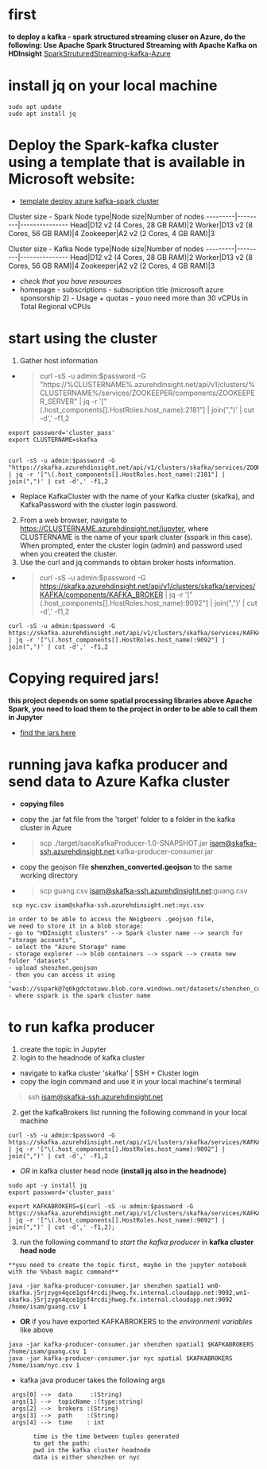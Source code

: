 # first
**to deploy a kafka - spark structured streaming cluser on Azure, do the following: Use Apache Spark Structured Streaming with Apache Kafka on HDInsight** 
[SparkStruturedStreaming-kafka-Azure](https://docs.microsoft.com/it-it/azure/hdinsight/hdinsight-apache-kafka-spark-structured-streaming)

# install jq on your local machine
```
sudo apt update
sudo apt install jq
```

# Deploy the Spark-kafka cluster using a template that is available in Microsoft website:
- [template deploy azure kafka-spark cluster](https://docs.microsoft.com/it-it/azure/hdinsight/hdinsight-apache-kafka-spark-structured-streaming)


Cluster size - Spark
Node type|Node size|Number of nodes
---------|---------|---------------
Head|D12 v2 (4 Cores, 28 GB RAM)|2
Worker|D13 v2 (8 Cores, 56 GB RAM)|4
Zookeeper|A2 v2 (2 Cores, 4 GB RAM)|3

Cluster size - Kafka
Node type|Node size|Number of nodes
---------|---------|---------------
Head|D12 v2 (4 Cores, 28 GB RAM)|2
Worker|D13 v2 (8 Cores, 56 GB RAM)|4
Zookeeper|A2 v2 (2 Cores, 4 GB RAM)|3


- *check that you have resources*
- homepage - subscriptions - subscription title (microsoft azure sponsorship 2) - Usage + quotas - youo need more than 30 vCPUs in Total Regional vCPUs

# start using the cluster

1. Gather host information

- > curl -sS -u admin:$password -G "https://%CLUSTERNAME%.azurehdinsight.net/api/v1/clusters/%CLUSTERNAME%/services/ZOOKEEPER/components/ZOOKEEPER_SERVER" | jq -r '["\(.host_components[].HostRoles.host_name):2181"] | join(",")' | cut -d',' -f1,2

```
export password='cluster_pass'
export CLUSTERNAME=skafka

```
```

curl -sS -u admin:$password -G "https://skafka.azurehdinsight.net/api/v1/clusters/skafka/services/ZOOKEEPER/components/ZOOKEEPER_SERVER" | jq -r '["\(.host_components[].HostRoles.host_name):2181"] | join(",")' | cut -d',' -f1,2
```

- Replace KafkaCluster with the name of your Kafka cluster (skafka), and KafkaPassword with the cluster login password.
2. From a web browser, navigate to https://CLUSTERNAME.azurehdinsight.net/jupyter, where CLUSTERNAME is the name of your spark cluster (sspark in this case). When prompted, enter the cluster login (admin) and password used when you created the cluster.
4. Use the curl and jq commands  to obtain broker hosts information.
- > curl -sS -u admin:$password -G https://skafka.azurehdinsight.net/api/v1/clusters/skafka/services/KAFKA/components/KAFKA_BROKER | jq -r '["\(.host_components[].HostRoles.host_name):9092"] | join(",")' | cut -d',' -f1,2

```
curl -sS -u admin:$password -G https://skafka.azurehdinsight.net/api/v1/clusters/skafka/services/KAFKA/components/KAFKA_BROKER | jq -r '["\(.host_components[].HostRoles.host_name):9092"] | join(",")' | cut -d',' -f1,2
```
# Copying required jars!
**this project depends on some spatial processing libraries above Apache Spark, you need to load them to the project in order to be able to call them in Jupyter**
- [find the jars here](./jars/)
# running java kafka producer and send data to Azure Kafka cluster

- **copying files**

- copy the .jar fat file from the 'target' folder to a folder in the kafka cluster in Azure
- > scp ./target/saosKafkaProducer-1.0-SNAPSHOT.jar isam@skafka-ssh.azurehdinsight.net:kafka-producer-consumer.jar
- copy the geojson file **shenzhen_converted.geojson** to the same working directory
- > scp guang.csv isam@skafka-ssh.azurehdinsight.net:guang.csv

```
 scp nyc.csv isam@skafka-ssh.azurehdinsight.net:nyc.csv 
 ```


```
in order to be able to access the Neigboors .geojson file, 
we need to store it in a blob storage:
- go to "HDInsight clusters" --> Spark cluster name --> search for "storage accounts",
- select the "Azure Storage" name 
- storage explorer --> blob containers --> sspark --> create new folder "datasets"
- upload shenzhen.geojson
- then you can access it using
- "wasb://sspark@7q6kgdctotuwu.blob.core.windows.net/datasets/shenzhen_converted.geojson"
- where sspark is the spark cluster name
```
# to run kafka producer
1. create the topic in Jupyter
2. login to the headnode of kafka cluster
  - navigate to kafka cluster 'skafka' | SSH + Cluster login
  - copy the login command and use it in your local machine's terminal
   > ssh isam@skafka-ssh.azurehdinsight.net
2. get the kafkaBrokers list running the following command in your local machine
```
curl -sS -u admin:$password -G https://skafka.azurehdinsight.net/api/v1/clusters/skafka/services/KAFKA/components/KAFKA_BROKER | jq -r '["\(.host_components[].HostRoles.host_name):9092"] | join(",")' | cut -d',' -f1,2
```
 - *OR* in kafka cluster head node **(install jq also in the headnode)**
```
sudo apt -y install jq
export password='cluster_pass'

export KAFKABROKERS=$(curl -sS -u admin:$password -G https://skafka.azurehdinsight.net/api/v1/clusters/skafka/services/KAFKA/components/KAFKA_BROKER | jq -r '["\(.host_components[].HostRoles.host_name):9092"] | join(",")' | cut -d',' -f1,2);
```


3. run the following command to *start the kafka producer* in **kafka cluster head node**

```
**you need to create the topic first, maybe in the jupyter notebook with the %%bash magic command**
```
```
java -jar kafka-producer-consumer.jar shenzhen spatial1 wn0-skafka.j5rjzygn4qce1gsf4rcdijhweg.fx.internal.cloudapp.net:9092,wn1-skafka.j5rjzygn4qce1gsf4rcdijhweg.fx.internal.cloudapp.net:9092 /home/isam/guang.csv 1
```
 - **OR** if you have exported KAFKABROKERS to the *environment variables* like above
```
java -jar kafka-producer-consumer.jar shenzhen spatial1 $KAFKABROKERS /home/isam/guang.csv 1
java -jar kafka-producer-consumer.jar nyc spatial $KAFKABROKERS /home/isam/nyc.csv 1
```
 - kafka java producer takes the following args
 ```
  args[0] -->  data     :(String) 
  args[1] -->  topicName :(type:string)
  args[2] -->  brokers :(String)
  args[3] -->  path    :(String) 
  args[4] -->  time    : int  
        
        time is the time between tuples generated
        to get the path:
        pwd in the kafka cluster headnode
        data is either shenzhen or nyc
 ```

